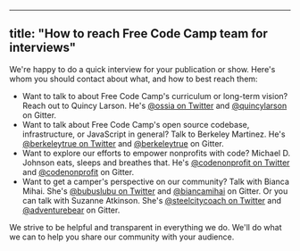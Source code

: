 
---
title: "How to reach Free Code Camp team for interviews"
---

We're happy to do a quick interview for your publication or show. Here's whom you should contact about what, and how to best reach them:

*   Want to talk to about Free Code Camp's curriculum or long-term vision? Reach out to Quincy Larson. He's [@ossia on Twitter](https://twitter.com/ossia) and [@quincylarson](/users/quincylarson) on Gitter.
*   Want to talk about Free Code Camp's open source codebase, infrastructure, or JavaScript in general? Talk to Berkeley Martinez. He's [@berkeleytrue on Twitter](https://twitter.com/berkeleytrue) and [@berkeleytrue](/users/berkeleytrue) on Gitter.
*   Want to explore our efforts to empower nonprofits with code? Michael D. Johnson eats, sleeps and breathes that. He's [@codenonprofit on Twitter](https://twitter.com/codenonprofit) and [@codenonprofit](/users/codenonprofit) on Gitter.
*   Want to get a camper's perspective on our community? Talk with Bianca Mihai. She's [@bubuslubu on Twitter](https://twitter.com/bubuslubu) and [@biancamihai](/users/biancamihai) on Gitter. Or you can talk with Suzanne Atkinson. She's [@steelcitycoach on Twitter](https://twitter.com/SteelCityCoach) and [@adventurebear](/users/adventurebear) on Gitter.

We strive to be helpful and transparent in everything we do. We'll do what we can to help you share our community with your audience.
